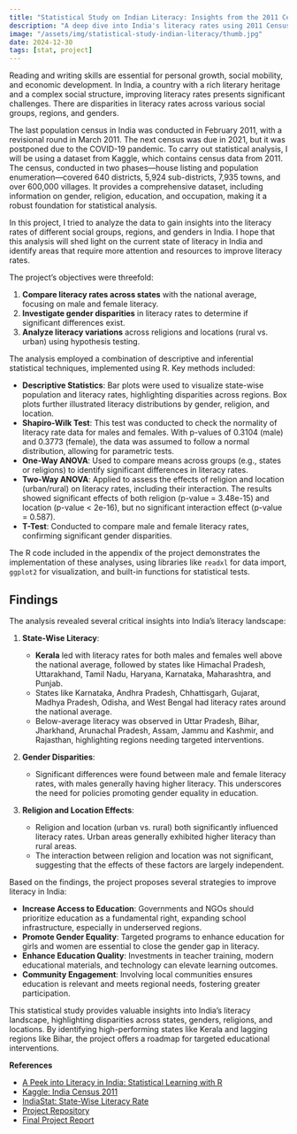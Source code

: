 ```yaml
---
title: "Statistical Study on Indian Literacy: Insights from the 2011 Census"
description: "A deep dive into India's literacy rates using 2011 Census data, exploring disparities across states, genders, religions, and urban-rural divides."
image: "/assets/img/statistical-study-indian-literacy/thumb.jpg"
date: 2024-12-30
tags: [stat, project] 
---
```

 
 
Reading and writing skills are essential for personal growth, social mobility, and economic development. In India, a country with a rich literary heritage and a complex social structure, improving literacy rates presents significant challenges. There are disparities in literacy rates across various social groups, regions, and genders.

The last population census in India was conducted in February 2011, with a revisional round in March 2011. The next census was due in 2021, but it was postponed due to the COVID-19 pandemic. To carry out statistical analysis, I will be using a dataset from Kaggle, which contains census data from 2011. The census, conducted in two phases—house listing and population enumeration—covered 640 districts, 5,924 sub-districts, 7,935 towns, and over 600,000 villages. It provides a comprehensive dataset, including information on gender, religion, education, and occupation, making it a robust foundation for statistical analysis.

In this project, I tried to analyze the data to gain insights into the literacy rates of different social groups, regions, and genders in India. I hope that this analysis will shed light on the current state of literacy in India and identify areas that require more attention and resources to improve literacy rates.
 

The project’s objectives were threefold:
1. **Compare literacy rates across states** with the national average, focusing on male and female literacy.
2. **Investigate gender disparities** in literacy rates to determine if significant differences exist.
3. **Analyze literacy variations** across religions and locations (rural vs. urban) using hypothesis testing.
 

The analysis employed a combination of descriptive and inferential statistical techniques, implemented using R. Key methods included:

- **Descriptive Statistics**: Bar plots were used to visualize state-wise population and literacy rates, highlighting disparities across regions. Box plots further illustrated literacy distributions by gender, religion, and location.
- **Shapiro-Wilk Test**: This test was conducted to check the normality of literacy rate data for males and females. With p-values of 0.3104 (male) and 0.3773 (female), the data was assumed to follow a normal distribution, allowing for parametric tests.
- **One-Way ANOVA**: Used to compare means across groups (e.g., states or religions) to identify significant differences in literacy rates.
- **Two-Way ANOVA**: Applied to assess the effects of religion and location (urban/rural) on literacy rates, including their interaction. The results showed significant effects of both religion (p-value = 3.48e-15) and location (p-value < 2e-16), but no significant interaction effect (p-value = 0.587).
- **T-Test**: Conducted to compare male and female literacy rates, confirming significant gender disparities.

The R code included in the appendix of the project demonstrates the implementation of these analyses, using libraries like `readxl` for data import, `ggplot2` for visualization, and built-in functions for statistical tests.

## Findings

The analysis revealed several critical insights into India’s literacy landscape:

1. **State-Wise Literacy**:
   - **Kerala** led with literacy rates for both males and females well above the national average, followed by states like Himachal Pradesh, Uttarakhand, Tamil Nadu, Haryana, Karnataka, Maharashtra, and Punjab.
   - States like Karnataka, Andhra Pradesh, Chhattisgarh, Gujarat, Madhya Pradesh, Odisha, and West Bengal had literacy rates around the national average.
   - Below-average literacy was observed in Uttar Pradesh, Bihar, Jharkhand, Arunachal Pradesh, Assam, Jammu and Kashmir, and Rajasthan, highlighting regions needing targeted interventions.

2. **Gender Disparities**:
   - Significant differences were found between male and female literacy rates, with males generally having higher literacy. This underscores the need for policies promoting gender equality in education.

3. **Religion and Location Effects**:
   - Religion and location (urban vs. rural) both significantly influenced literacy rates. Urban areas generally exhibited higher literacy than rural areas.
   - The interaction between religion and location was not significant, suggesting that the effects of these factors are largely independent.

 
Based on the findings, the project proposes several strategies to improve literacy in India:
- **Increase Access to Education**: Governments and NGOs should prioritize education as a fundamental right, expanding school infrastructure, especially in underserved regions.
- **Promote Gender Equality**: Targeted programs to enhance education for girls and women are essential to close the gender gap in literacy.
- **Enhance Education Quality**: Investments in teacher training, modern educational materials, and technology can elevate learning outcomes.
- **Community Engagement**: Involving local communities ensures education is relevant and meets regional needs, fostering greater participation.
  
This statistical study provides valuable insights into India’s literacy landscape, highlighting disparities across states, genders, religions, and locations. By identifying high-performing states like Kerala and lagging regions like Bihar, the project offers a roadmap for targeted educational interventions.

**References**
- [A Peek into Literacy in India: Statistical Learning with R](https://gigadom.wordpress.com/2015/01/05/a-peek-into-literacy-inindia-statistical-learning-with-r/)
- [Kaggle: India Census 2011](https://www.kaggle.com/datasets/danofer/india-census?select=india-districts-census-2011.csv)
- [IndiaStat: State-Wise Literacy Rate](https://www.indiastat.com/table/education/state-wise-literacy-rate-religious-communities-res/953566)
- [Project Repository](https://github.com/mrinalcs/india-literacy)
- [Final Project Report](https://drive.google.com/drive/folders/1DgPTm5jvRlimD80-HjIT6CK9elssA9zO)